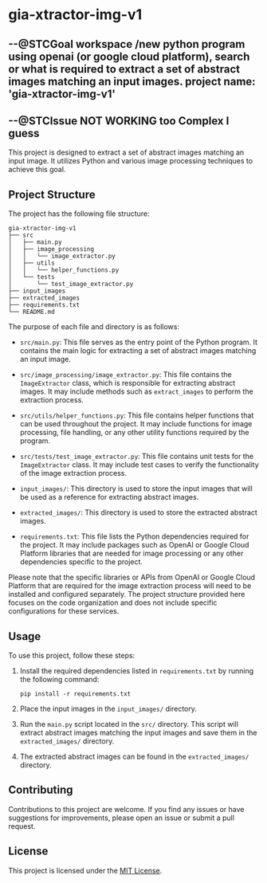 # gia-xtractor-img-v1
## --@STCGoal workspace /new python program using openai (or google cloud platform), search or what is required to extract a set of abstract images matching an input images. project name: 'gia-xtractor-img-v1'

## --@STCIssue NOT WORKING too Complex I guess

This project is designed to extract a set of abstract images matching an input image. It utilizes Python and various image processing techniques to achieve this goal.

## Project Structure

The project has the following file structure:

```
gia-xtractor-img-v1
├── src
│   ├── main.py
│   ├── image_processing
│   │   └── image_extractor.py
│   ├── utils
│   │   └── helper_functions.py
│   └── tests
│       └── test_image_extractor.py
├── input_images
├── extracted_images
├── requirements.txt
└── README.md
```

The purpose of each file and directory is as follows:

- `src/main.py`: This file serves as the entry point of the Python program. It contains the main logic for extracting a set of abstract images matching an input image.

- `src/image_processing/image_extractor.py`: This file contains the `ImageExtractor` class, which is responsible for extracting abstract images. It may include methods such as `extract_images` to perform the extraction process.

- `src/utils/helper_functions.py`: This file contains helper functions that can be used throughout the project. It may include functions for image processing, file handling, or any other utility functions required by the program.

- `src/tests/test_image_extractor.py`: This file contains unit tests for the `ImageExtractor` class. It may include test cases to verify the functionality of the image extraction process.

- `input_images/`: This directory is used to store the input images that will be used as a reference for extracting abstract images.

- `extracted_images/`: This directory is used to store the extracted abstract images.

- `requirements.txt`: This file lists the Python dependencies required for the project. It may include packages such as OpenAI or Google Cloud Platform libraries that are needed for image processing or any other dependencies specific to the project.

Please note that the specific libraries or APIs from OpenAI or Google Cloud Platform that are required for the image extraction process will need to be installed and configured separately. The project structure provided here focuses on the code organization and does not include specific configurations for these services.

## Usage

To use this project, follow these steps:

1. Install the required dependencies listed in `requirements.txt` by running the following command:

   ```
   pip install -r requirements.txt
   ```

2. Place the input images in the `input_images/` directory.

3. Run the `main.py` script located in the `src/` directory. This script will extract abstract images matching the input images and save them in the `extracted_images/` directory.

4. The extracted abstract images can be found in the `extracted_images/` directory.

## Contributing

Contributions to this project are welcome. If you find any issues or have suggestions for improvements, please open an issue or submit a pull request.

## License

This project is licensed under the [MIT License](LICENSE).